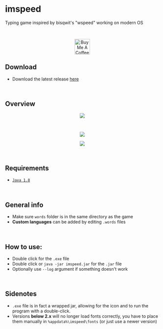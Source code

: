 # imspeed
Typing game inspired by bisqwit's "wspeed" working on modern OS

<br>  

<p align="center">
  <a href="http://bit.ly/github-kofi-button" target="_blank"><img src="https://cdn.buymeacoffee.com/buttons/v2/default-black.png" alt="Buy Me A Coffee" height="50px"></a>
</p>

## Download

- Download the latest release [here](https://bit.ly/imspeed-releases)  

<br>

## Overview

<p align="center">
  <img width="auto" height="auto" src="https://user-images.githubusercontent.com/25122875/85625633-0da71b80-b66c-11ea-928f-b1fe94220b2a.jpg">
</p>  
<br>
<p align="center">
  <img width="auto" height="auto" src="https://user-images.githubusercontent.com/25122875/90965818-dcac6100-e4cb-11ea-9d74-20e80a79b3a7.jpg">
</p>
<p align="center">
  <img width="auto" height="auto" src="https://user-images.githubusercontent.com/25122875/119225549-ad7f5a80-bb04-11eb-84a9-20d47ae1b3f1.png">
</p>

<br>

## Requirements

- [`Java 1.8`](https://www.java.com/download/)

<br>

## General info

- Make sure `words` folder is in the same directory as the game
- **Custom languages** can be added by editing `.words` files
   
<br>


## How to use:
  - Double click for the `.exe` file
  - Double click or `java -jar imspeed.jar` for the `.jar` file
  - Optionally use `--log` argument if something doesn't work
  
<br>

## Sidenotes
- `.exe` file is in fact a wrapped jar, allowing for the icon and to run the program with a double-click.
- Versions **below 2.x** will no longer load fonts correctly, you have to place them manually in `%appdata%\imspeed\fonts` (or just use a newer version)

<br>

